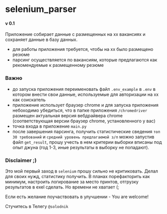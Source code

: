 # selenium_parser
#### v 0.1

Приложение собирает данные с размещенных на хх вакансиях и сохраняет данные в базу данных.
* для работы приложения требуется, чтобы на хх было размещено резюме
* парсинг осуществляется по вакансиям, которые предлагаются как рекомендуемые к размещенному резюме

### Важно
* до запуска приложения переименовать файл `.env_example` в `.env` в котором внести свои данные, используемые для авторизации на хх как соискатель
* приложение использует браузер chrome и для запуска приложения небоходимо убедиться, что в папке приложения `/chromedriver` размещен актуальная версия вебдрайвера chrome (соответствующая версии браузер chrome, установленного у вас)
* точка входа в приложение `main.py`
* после завершения парсинга, получить статистические сведения `топ 30 требований` и `средний уровень предлагаемой з/п` можно запустив файл `get_result`, прошу учесть в нем критерии выборки вписаны под опыт джуна (год 1-3, иные результаты в выборку не попадают).

### Disclaimer ;) 
Это мой первый заход в `selenium` прошу сильно не критиковать. Делал для своих нужд, статистику получить. 
В планах порефакторить как минимум, настроить логирование за место принтов, отгрузку результатов в exel сделать. Но времени не хватает (;

Если есть желание поучаствовать в улучшении - You are welcome!

Стучитесь в Телегу 
`@solodnik`

